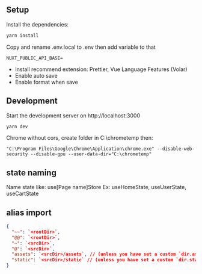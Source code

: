 ## Setup

Install the dependencies:

```bash
yarn install
```

Copy and rename .env.local to .env then add variable to that

```
NUXT_PUBLIC_API_BASE=
```

- Install recommend extension: Prettier, Vue Language Features (Volar)
- Enable auto save
- Enable format when save

## Development

Start the development server on http://localhost:3000

```bash
yarn dev
```

Chrome without cors, create folder in C:\chrometemp then:

```
"C:\Program Files\Google\Chrome\Application\chrome.exe" --disable-web-security --disable-gpu --user-data-dir="C:\chrometemp"
```

## state naming

Name state like: use[Page name]Store
Ex: useHomeState, useUserState, useCartState

## alias import

```json
{
  "~~": `<rootDir>`,
  "@@": `<rootDir>`,
  "~": `<srcDir>`,
  "@": `<srcDir>`,
  "assets": `<srcDir>/assets`, // (unless you have set a custom `dir.assets`)
  "static": `<srcDir>/static` // (unless you have set a custom `dir.static`)
}
```

